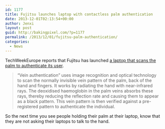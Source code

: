 ```yaml
---
id: 1177
title: Fujitsu launches laptop with contactless palm authentication
date: 2013-12-01T02:13:54+00:00
author: Jenxi
layout: post
guid: http://bakingpixel.com/?p=1177
permalink: /2013/12/01/fujitsu-palm-authentication/
categories:
  - News
---
```

TechWeekEurope reports that Fujitsu has launched [a laptop that scans the palm to authenticate its user](http://www.techweekeurope.co.uk/news/fujitsu-laptop-palm-vein-authentication-133022).

> “Vein authentication” uses image recognition and optical technology to scan the normally invisible vein pattern of the palm, back of the hand and fingers. It works by radiating the hand with near-infrared rays. The deoxidised haemoglobin in the palm veins absorbs these rays, thereby reducing the reflection rate and causing them to appear as a black pattern. This vein pattern is then verified against a pre-registered pattern to authenticate the individual. 

So the next time you see people holding their palm at their laptop, know that they are not asking their laptops to talk to the hand.